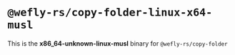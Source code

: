 # `@wefly-rs/copy-folder-linux-x64-musl`

This is the **x86_64-unknown-linux-musl** binary for `@wefly-rs/copy-folder`
